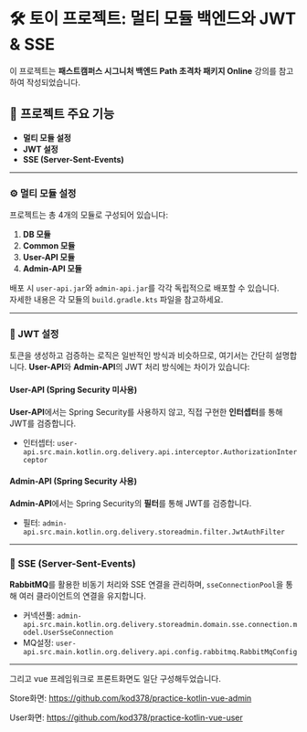 # 🛠 토이 프로젝트: 멀티 모듈 백엔드와 JWT & SSE

이 프로젝트는 **패스트캠퍼스 시그니처 백엔드 Path 초격차 패키지 Online** 강의를 참고하여 작성되었습니다.

## 📝 프로젝트 주요 기능

- **멀티 모듈 설정**
- **JWT 설정**
- **SSE (Server-Sent-Events)**

---

### ⚙️ 멀티 모듈 설정

프로젝트는 총 4개의 모듈로 구성되어 있습니다:
1. **DB 모듈**
2. **Common 모듈**
3. **User-API 모듈**
4. **Admin-API 모듈**

배포 시 `user-api.jar`와 `admin-api.jar`를 각각 독립적으로 배포할 수 있습니다.  
자세한 내용은 각 모듈의 `build.gradle.kts` 파일을 참고하세요.

---

### 🔑 JWT 설정

토큰을 생성하고 검증하는 로직은 일반적인 방식과 비슷하므로, 여기서는 간단히 설명합니다. **User-API**와 **Admin-API**의 JWT 처리 방식에는 차이가 있습니다:

#### **User-API (Spring Security 미사용)**

**User-API**에서는 Spring Security를 사용하지 않고, 직접 구현한 **인터셉터**를 통해 JWT를 검증합니다.

- 인터셉터: `user-api.src.main.kotlin.org.delivery.api.interceptor.AuthorizationInterceptor`

#### **Admin-API (Spring Security 사용)**

**Admin-API**에서는 Spring Security의 **필터**를 통해 JWT를 검증합니다.

- 필터: `admin-api.src.main.kotlin.org.delivery.storeadmin.filter.JwtAuthFilter`

---

### 🔄 SSE (Server-Sent-Events)

**RabbitMQ**를 활용한 비동기 처리와 SSE 연결을 관리하며, `sseConnectionPool`을 통해 여러 클라이언트의 연결을 유지합니다.

- 커넥션풀: `admin-api.src.main.kotlin.org.delivery.storeadmin.domain.sse.connection.model.UserSseConnection`
- MQ설정: `user-api.src.main.kotlin.org.delivery.api.config.rabbitmq.RabbitMqConfig`

---

그리고 vue 프레임워크로 프론트화면도 일단 구성해두었습니다.

Store화면: https://github.com/kod378/practice-kotlin-vue-admin

User화면: https://github.com/kod378/practice-kotlin-vue-user
